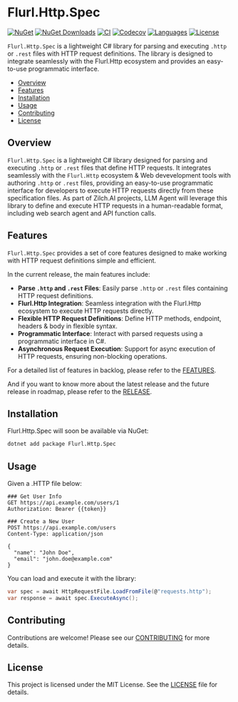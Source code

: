 # Flurl.Http.Spec

[![NuGet](https://img.shields.io/nuget/v/Flurl.Http.Spec.svg)](https://nuget.org/packages/Flurl.Http.Spec)
[![NuGet Downloads](https://img.shields.io/nuget/dt/Flurl.Http.Spec.svg)](https://www.nuget.org/packages/Flurl.Http.Spec/)
[![CI](https://github.com/zilch-ai/Flurl.Http.Spec/actions/workflows/dotnet-ci.yml/badge.svg)](https://github.com/zilch-ai/Flurl.Http.Spec/actions/workflows/dotnet-ci.yml)
[![Codecov](https://codecov.io/gh/zilch-ai/Flurl.Http.Spec/branch/main/graph/badge.svg)](https://codecov.io/gh/zilch-ai/Flurl.Http.Spec)
[![Languages](https://img.shields.io/github/languages/top/zilch-ai/Flurl.Http.Spec.svg)](https://github.com/zilch-ai/Flurl.Http.Spec)
[![License](https://img.shields.io/github/license/zilch-ai/Flurl.Http.Spec)](https://github.com/zilch-ai/Flurl.Http.Spec/blob/main/LICENSE)

<!-- Below are Github badges that is reserved for future use: -->
<!--
[![GitHub Stars](https://img.shields.io/github/stars/zilch-ai/Flurl.Http.Spec.svg)](https://github.com/zilch-ai/Flurl.Http.Spec/stargazers)
[![GitHub Forks](https://img.shields.io/github/forks/zilch-ai/Flurl.Http.Spec.svg)](https://github.com/zilch-ai/Flurl.Http.Spec/network)
[![Ask Me Anything](https://img.shields.io/badge/Ask%20me-anything-1abc9c.svg)](https://github.com/zilch-ai/Flurl.Http.Spec/discussions)
[![Languages](https://img.shields.io/github/languages/count/zilch-ai/Flurl.Http.Spec.svg)](https://github.com/zilch-ai/Flurl.Http.Spec)
[![Downloads](https://img.shields.io/github/downloads/zilch-ai/Flurl.Http.Spec/total.svg)](https://github.com/zilch-ai/Flurl.Http.Spec/releases)
[![Coveralls](https://coveralls.io/repos/github/zilch-ai/Flurl.Http.Spec/badge.svg?branch=main)](https://coveralls.io/github/zilch-ai/Flurl.Http.Spec?branch=main)
-->

`Flurl.Http.Spec` is a lightweight C# library for parsing and executing `.http` or `.rest` files with HTTP request definitions. The library is designed to integrate seamlessly with the Flurl.Http ecosystem and provides an easy-to-use programmatic interface.

- [Overview](#overview)
- [Features](#features)
- [Installation](#installation)
- [Usage](#usage)
- [Contributing](#contributing)
- [License](#license)

## Overview

`Flurl.Http.Spec` is a lightweight C# library designed for parsing and executing `.http` or `.rest` files that define HTTP requests. It integrates seamlessly with the `Flurl.Http` ecosystem & Web devevelopment tools with authoring `.http` or `.rest` files, providing an easy-to-use programmatic interface for developers to execute HTTP requests directly from these specification files. As part of Zilch.AI projects, LLM Agent will leverage this library to define and execute HTTP requests in a human-readable format, including web search agent and API function calls.

## Features

`Flurl.Http.Spec` provides a set of core features designed to make working with HTTP request definitions simple and efficient.

In the current release, the main features include:
- **Parse `.http` and `.rest` Files**: Easily parse `.http` or `.rest` files containing HTTP request definitions.
- **Flurl.Http Integration**: Seamless integration with the Flurl.Http ecosystem to execute HTTP requests directly.
- **Flexible HTTP Request Definitions**: Define HTTP methods, endpoint, headers & body in flexible syntax.
- **Programmatic Interface**: Interact with parsed requests using a programmatic interface in C#.
- **Asynchronous Request Execution**: Support for async execution of HTTP requests, ensuring non-blocking operations.
  
For a detailed list of features in backlog, please refer to the [FEATURES](FEATURES.md).

And if you want to know more about the latest release and the future release in roadmap, please refer to the [RELEASE](RELEASE.md).

## Installation

Flurl.Http.Spec will soon be available via NuGet:

```bash
dotnet add package Flurl.Http.Spec
```

## Usage

Given a .HTTP file below:

```http
### Get User Info
GET https://api.example.com/users/1
Authorization: Bearer {{token}}

### Create a New User
POST https://api.example.com/users
Content-Type: application/json

{
  "name": "John Doe",
  "email": "john.doe@example.com"
}
```

You can load and execute it with the library:

```csharp
var spec = await HttpRequestFile.LoadFromFile(@"requests.http");
var response = await spec.ExecuteAsync();
```

## Contributing

Contributions are welcome! Please see our [CONTRIBUTING](CONTRIBUTING.md) for more details.

## License

This project is licensed under the MIT License. See the [LICENSE](LICENSE.md) file for details.
